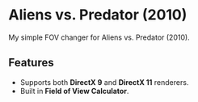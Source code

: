 Aliens vs. Predator (2010)
============
My simple FOV changer for Aliens vs. Predator (2010).

Features
--------

  * Supports both **DirectX 9** and **DirectX 11** renderers.
  * Built in **Field of View Calculator**.
